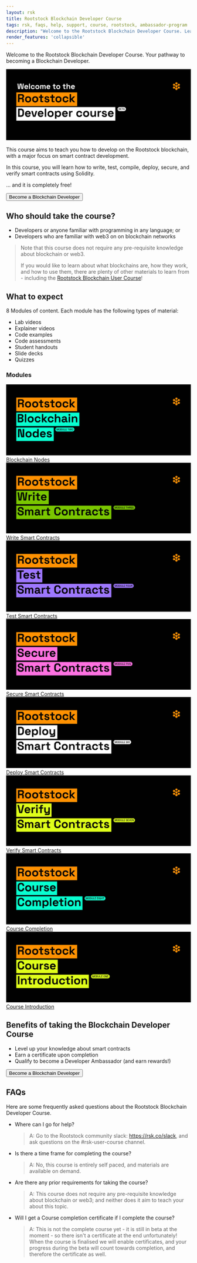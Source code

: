 ```yaml
---
layout: rsk
title: Rootstock Blockchain Developer Course
tags: rsk, faqs, help, support, course, rootstock, ambassador-program
description: "Welcome to the Rootstock Blockchain Developer Course. Learn how to write, test, secure, deploy and verify smart contracts on the Rootstock blockchain network."
render_features: 'collapsible'
---
```


Welcome to the Rootstock Blockchain Developer Course.
Your pathway to becoming a Blockchain Developer.

![blockchain-developer-banner](/assets/img/courses/welcome.jpg)

This course aims to teach you how to develop on the Rootstock blockchain, with a major focus on smart contract development.

In this course, you will learn how to write, test, compile, deploy, secure, and verify smart contracts using Solidity.

... and it is completely free!

<button src="https://rsk.thinkific.com/courses/blockchain-developer/" class="orange-button">Become a Blockchain Developer</button>

## Who should take the course?

* Developers or anyone familiar with programming in any language; or
* Developers who are familiar with web3 on on blockchain networks

> Note that this course does not require any pre-requisite knowledge about blockchain or web3.
>
> If you would like to learn about what blockchains are, how they work, and how to use them, there are plenty of other materials to learn from - including the [Rootstock Blockchain User Course](https://rsk.thinkific.com/courses/blockchain-user)!

## What to expect

8 Modules of content.
Each module has the following types of material:

* Lab videos
* Explainer videos
* Code examples
* Code assessments
* Student handouts
* Slide decks
* Quizzes

### Modules

<div class="owl-carousel owl-theme">
   <div class="item">
      <a href="https://rsk.thinkific.com/courses/blockchain-developer/" target="blank">
      <img src="/assets/img/courses/modules/modules-course-02.jpg" alt="moduleTwo">
      <a class="module-name" href="https://rsk.thinkific.com/courses/blockchain-developer/" target="blank">Blockchain Nodes</a>
      </a>
   </div>
   <div class="item">
      <a href="https://rsk.thinkific.com/courses/blockchain-developer/" target="blank">
      <img src="/assets/img/courses/modules/modules-course-03.jpg" alt="moduleThree">
      <a class="module-name" href="https://rsk.thinkific.com/courses/blockchain-developer/" target="blank">Write Smart Contracts</a>
      </a>
   </div>
   <div class="item">
      <a href="https://rsk.thinkific.com/courses/blockchain-developer/" target="blank">
      <img src="/assets/img/courses/modules/modules-course-04.jpg" alt="moduleFour">
      <a class="module-name" href="https://rsk.thinkific.com/courses/blockchain-developer/" target="blank">Test Smart Contracts</a>
      </a>
   </div>
   <div class="item">
      <a href="https://rsk.thinkific.com/courses/blockchain-developer/" target="blank">
      <img src="/assets/img/courses/modules/modules-course-05.jpg" alt="moduleFive">
      <a class="module-name" href="https://rsk.thinkific.com/courses/blockchain-developer/" target="blank">Secure Smart Contracts</a>
      </a>
   </div>
   <div class="item">
      <a href="https://rsk.thinkific.com/courses/blockchain-developer/" target="blank">
      <img src="/assets/img/courses/modules/modules-course-06.jpg" alt="moduleSix">
      <a class="module-name" href="https://rsk.thinkific.com/courses/blockchain-developer/" target="blank">Deploy Smart Contracts</a>
      </a>
   </div>
   <div class="item">
      <a href="https://rsk.thinkific.com/courses/blockchain-developer/" target="blank">
      <img src="/assets/img/courses/modules/modules-course-07.jpg" alt="moduleSeven">
      <a class="module-name" href="https://rsk.thinkific.com/courses/blockchain-developer/" target="blank">Verify Smart Contracts</a>
      </a>
   </div>
   <div class="item">
      <a href="https://rsk.thinkific.com/courses/blockchain-developer/" target="blank">
      <img src="/assets/img/courses/modules/modules-course-08.jpg" alt="moduleEight">
      <a class="module-name" href="https://rsk.thinkific.com/courses/blockchain-developer/" target="blank">Course Completion</a>
      </a>
   </div>
   <div class="item">
      <a href="https://rsk.thinkific.com/courses/blockchain-developer/" target="blank">
      <img src="/assets/img/courses/modules/modules-course-01.jpg" alt="moduleOne">
      <a class="module-name" href="https://rsk.thinkific.com/courses/blockchain-developer/" target="blank">Course Introduction</a>
      </a>
   </div>
</div>

## Benefits of taking the Blockchain Developer Course

* Level up your knowledge about smart contracts
* Earn a certificate upon completion
* Qualify to become a Developer Ambassador (and earn rewards!)

<button src="https://rsk.thinkific.com/courses/blockchain-developer/" class="orange-button">Become a Blockchain Developer</button>

## FAQs

Here are some frequently asked questions about the
Rootstock Blockchain Developer Course.

[](#top "collapsible")
- Where can I go for help?
  > A:
  > Go to the Rootstock community slack: https://rsk.co/slack,
  > and ask questions on the #rsk-user-course channel.
- Is there a time frame for completing the course?
  > A:
  > No, this course is entirely self paced,
  > and materials are available on demand.
- Are there any prior requirements for taking the course?
  > A: This course does not require any pre-requisite knowledge
  > about blockchain or web3;
  > and neither does it aim to teach your about this topic.
- Will I get a Course completion certificate if I complete the course?
  > A:
  > This is not the complete course yet - it is still in beta at the moment -
  > so there isn't a certificate at the end unfortunately!
  > When the course is finalised we will enable certificates,
  > and your progress during the beta will count towards completion,
  > and therefore the certificate as well.
